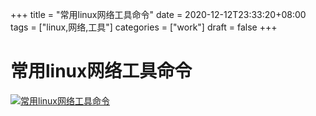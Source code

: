 +++
title = "常用linux网络工具命令"
date = 2020-12-12T23:33:20+08:00
tags = ["linux,网络,工具"]
categories = ["work"]
draft = false
+++

# 常用linux网络工具命令

[![常用linux网络工具命令](https://pic.downk.cc/item/5f6cb58c160a154a678b1bb2.jpg)](https://pic.downk.cc/item/5f6cb58c160a154a678b1bb2.jpg)
